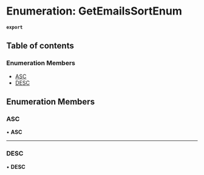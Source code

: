 # Enumeration: GetEmailsSortEnum

**`export`**

## Table of contents

### Enumeration Members

- [ASC](GetEmailsSortEnum.md#asc)
- [DESC](GetEmailsSortEnum.md#desc)

## Enumeration Members

### <a id="asc" name="asc"></a> ASC

• **ASC**

___

### <a id="desc" name="desc"></a> DESC

• **DESC**
